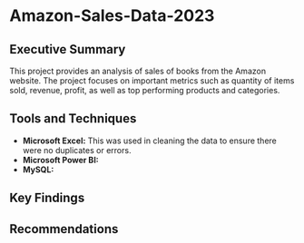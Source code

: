 # Amazon-Sales-Data-2023

## Executive Summary
This project provides an analysis of sales of books from the Amazon website. The project focuses on important metrics such as quantity of items sold, revenue, profit, as well as top performing products and categories.

## Tools and Techniques
- **Microsoft Excel:** This was used in cleaning the data to ensure there were no duplicates or errors.
- **Microsoft Power BI:**
- **MySQL:**

## Key Findings

## Recommendations
